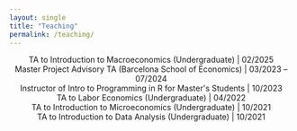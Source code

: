```yaml
---
layout: single
title: "Teaching"
permalink: /teaching/
---
```

<div style="text-align: center;">

<ul style="list-style: none; padding: 0;">
  <li>TA to Introduction to Macroeconomics (Undergraduate) | 02/2025</li>
  <li>Master Project Advisory TA (Barcelona School of Economics) | 03/2023 – 07/2024</li>
  <li>Instructor of Intro to Programming in R for Master's Students | 10/2023</li>
  <li>TA to Labor Economics (Undergraduate) | 04/2022</li>
  <li>TA to Introduction to Microeconomics (Undergraduate) | 10/2021</li>
  <li>TA to Introduction to Data Analysis (Undergraduate) | 10/2021</li>
</ul>

</div>